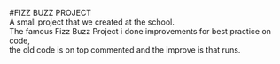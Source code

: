 #FIZZ BUZZ PROJECT <br/>
A small project that we created at the school. <br/>
The famous Fizz Buzz Project i done improvements for best practice on code, <br/>
the old code is on top commented and the improve is that runs.
